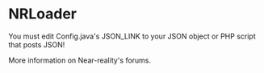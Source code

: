NRLoader
========

You must edit Config.java's JSON_LINK to your JSON object or PHP script that posts JSON! 

More information on Near-reality's forums.

